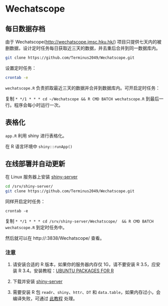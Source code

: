 # Wechatscope

## 每日数据存档

由于 Wechatscope(<http://wechatscope.jmsc.hku.hk/>) 项目只提供七天内的被删数据，设计定时任务每日获取近三天的数据，并去重后合并到同一数据库内。

```bash
git clone https://github.com/Terminus2049/Wechatscope.git
```

设置定时任务：

```bash
crontab -e
```

`wechatscope.R` 负责抓取最近三天的数据并合并到数据库内。可开启定时任务：

复制 `* */1 * * * cd ~/Wechatscope && R CMD BATCH wechatscope.R` 到最后一行。程序会每小时运行一次。

## 表格化

`app.R` 利用 shiny 进行表格化。

在 R 语言环境中 `shiny::runApp()`

## 在线部署并自动更新

在 Linux 服务器上安装 [shiny-server](https://github.com/rstudio/shiny-server)

```bash
cd /srv/shiny-server/
git clone https://github.com/Terminus2049/Wechatscope.git
```

同样开启定时任务：

```crontab -e```

复制 `* */1 * * * cd /srv/shiny-server/Wechatscope/  && R CMD BATCH wechatscope.R` 到定时任务中。

然后就可以在 http://<ip>:3838/Wechatscope/ 查看。

### 注意

1. 请安装合适的 R 版本，如果你的服务器内存仅 1G，请不要安装 R 3.5，应安装 R 3.4。安装教程：[UBUNTU PACKAGES FOR R](https://cran.rstudio.com/bin/linux/ubuntu/README.html)

2. 下载并安装 [shiny-server](https://www.rstudio.com/products/shiny/download-server/)

3. 需要安装 R 包 `readr`、`shiny`、`httr`、`DT` 和 `data.table`，如果内存过小，会编译失败，可通过 [此教程](https://github.com/tidyverse/readr/issues/544#issuecomment-264647581) 处理。
